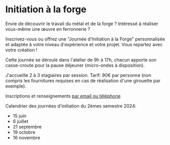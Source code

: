 
# Initiation à la forge

Envie de découvrir le travail du métal et de la forge ? Intéressé à réaliser vous-même une œuvre en ferronnerie ?

Inscrivez-vous ou offrez une "Journée d'Initiation à la Forge" personnalisée et adaptée à votre niveau d'expérience et votre projet. Vous repartez avec votre création !

Cette journée se déroule dans l'atelier de 9h à 17h, chacun apporte son casse-croute pour la pause déjeuner (micro-ondes à disposition).

J'accueille 2 à 3 stagiaires par session. Tarif: 90€ par personne (non compris les fournitures requises en cas de réalisation d'une girouette par exemple).

Inscriptions et renseignements [par email ou téléphone](#contact "par email ou téléphone")

Calendrier des journées d'initiation du 2èmes semestre 2024:

* 15 juin
* 6 juillet
* 21 septembre
* 19 octobre
* 16 novembre
